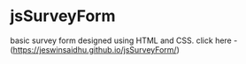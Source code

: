 # jsSurveyForm
basic survey form designed using HTML and CSS.
click here - (https://jeswinsaidhu.github.io/jsSurveyForm/)
